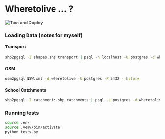 # Wheretolive ... ?

![Test and Deploy](https://github.com/kelvinn/wheretolive/workflows/Test%20and%20Deploy/badge.svg)

### Loading Data (notes for myself)

#### Transport

```bash
shp2pgsql -I shapes.shp transport | psql -h localhost -U postgres -d wheretolive
```

#### OSM

```bash
osm2pgsql NSW.xml -d wheretolive -U postgres -P 5432 --hstore

```

#### School Catchments

```bash
shp2pgsql -I catchments.shp catchments | psql -U postgres -d wheretolive
```

### Running tests

```bash
source .env
source .venv/bin/activate
python tests.py
```
